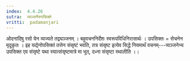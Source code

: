 ```yaml
---
index:  4.4.26
sutra:  व्यञ्जनैरुपसिक्ते
vritti:  padamanjari
---
```


ओदनादिषु रसो येन व्यज्यते तद्व्यञ्जनम् । बहुवचननिर्देशः स्वरूपविधिनिरासार्थः । उपसिक्तः = सेचनेन मृदूकृतः । इह यद्येनोपसिक्तं तत्तेन संसृष्टं भवति, तत्र संसृष्ट इत्येव सिद्धे नियमार्थं वचनम्---व्यञ्जनेभ्य उपसिक्त एव संसृष्टे यथा स्यात्संसृष्टमात्रे मा भूत्, दध्ना संसृष्टा स्थालीति ।।
